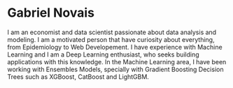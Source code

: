 <h1>Gabriel Novais</h1>

<p>I am an economist and data scientist passionate about data analysis and modeling. 
    I am a motivated person that have curiosity about everything, from Epidemiology to Web Developement.
     I have experience with Machine Learning and I am a Deep Learning enthusiast, who seeks building applications with this knowledge. 
     In the Machine Learning area, I have been working with Ensembles Models, 
     specially with Gradient Boosting Decision Trees such as XGBoost, CatBoost and LightGBM. </p>

